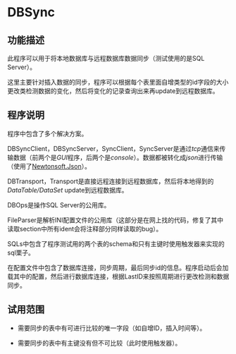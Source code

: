 # DBSync

## 功能描述

此程序可以用于将本地数据库与远程数据库数据同步（测试使用的是SQL Server）。

这里主要针对插入数据的同步，程序可以根据每个表里面自增类型的id字段的大小更改类检测数据的变化，然后将变化的记录查询出来再update到远程数据库。

## 程序说明

程序中包含了多个解决方案。

DBSyncClient，DBSyncServer，SyncClient，SyncServer是通过*tcp*通信来传输数据（前两个是*GUI*程序，后两个是*console*）。数据都被转化成*json*进行传输（使用了[Newtonsoft.Json](https://github.com/JamesNK/Newtonsoft.Json "Newtonsoft.Json")）。

DBTransport，Transport是直接远程连接到远程数据库，然后将本地得到的 *DataTable/DataSet* update到远程数据库。

DBOps是操作SQL Server的公用库。

FileParser是解析INI配置文件的公用库（这部分是在网上找的代码，修复了其中读取section中所有ident会将注释部分同样读取的bug）。

SQLs中包含了程序测试用的两个表的schema和只有主键时使用触发器来实现的sql栗子。

在配置文件中包含了数据库连接，同步周期，最后同步id的信息。程序启动后会加载其中的配置，然后进行数据库连接，根据LastID来按照周期进行更改检测和数据同步。

## 试用范围

- 需要同步的表中有可进行比较的唯一字段（如自增ID，插入时间等）。

- 需要同步的表中有主键没有但不可比较（此时使用触发器）。
